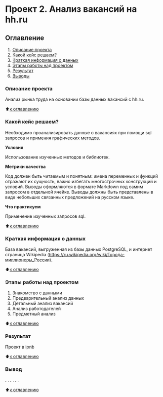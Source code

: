 # Проект 2. Анализ вакансий на hh.ru

## Оглавление
1. [ Описание проекта](https://github.com/medvzlata/sf_data_science/blob/main/Project_2/README.md#%D0%BE%D0%BF%D0%B8%D1%81%D0%B0%D0%BD%D0%B8%D0%B5-%D0%BF%D1%80%D0%BE%D0%B5%D0%BA%D1%82%D0%B0)
2. [ Какой кейс решаем?](https://github.com/medvzlata/sf_data_science/blob/main/Project_2/README.md#%D0%BA%D0%B0%D0%BA%D0%BE%D0%B9-%D0%BA%D0%B5%D0%B9%D1%81-%D1%80%D0%B5%D1%88%D0%B0%D0%B5%D0%BC)
3. [ Краткая информация о данных](https://github.com/medvzlata/sf_data_science/blob/main/Project_2/README.md#%D0%BA%D1%80%D0%B0%D1%82%D0%BA%D0%B0%D1%8F-%D0%B8%D0%BD%D1%84%D0%BE%D1%80%D0%BC%D0%B0%D1%86%D0%B8%D1%8F-%D0%BE-%D0%B4%D0%B0%D0%BD%D0%BD%D1%8B%D1%85)
4. [ Этапы работы над проектом](https://github.com/medvzlata/sf_data_science/blob/main/Project_2/README.md#%D1%8D%D1%82%D0%B0%D0%BF%D1%8B-%D1%80%D0%B0%D0%B1%D0%BE%D1%82%D1%8B-%D0%BD%D0%B0%D0%B4-%D0%BF%D1%80%D0%BE%D0%B5%D0%BA%D1%82%D0%BE%D0%BC)
5. [ Результат](https://github.com/medvzlata/sf_data_science/blob/main/Project_2/README.md#%D1%80%D0%B5%D0%B7%D1%83%D0%BB%D1%8C%D1%82%D0%B0%D1%82)
6. [ Выводы](https://github.com/medvzlata/sf_data_science/blob/main/Project_2/README.md#%D0%B2%D1%8B%D0%B2%D0%BE%D0%B4)

### Описание проекта
Анализ рынка труда на основании базы данных вакансий с hh.ru.

:arrow_up:[к оглавлению](https://github.com/medvzlata/sf_data_science/blob/main/Project_2/README.md#%D0%BE%D0%B3%D0%BB%D0%B0%D0%B2%D0%BB%D0%B5%D0%BD%D0%B8%D0%B5)



### Какой кейс решаем?
Необходимо проанализировать данные о вакансиях при помощи sql запросов и примения графических методов.

**Условия**

Использование изученных методов и библиотек.

**Метрики качества**

Код должен быть читаемым и понятным: имена переменных и функций отражают их сущность, важно избегать многострочных конструкций и условий.
Выводы оформляются в формате Markdown под самим запросом в отдельной ячейке. Выводы должны быть представлены в виде небольших связанных предложений на русском языке.

**Что практикуем**

Применение изученных запросов sql.

:arrow_up:[к оглавлению](https://github.com/medvzlata/sf_data_science/blob/main/Project_2/README.md#%D0%BE%D0%B3%D0%BB%D0%B0%D0%B2%D0%BB%D0%B5%D0%BD%D0%B8%D0%B5)



### Краткая информация о данных

База вакансий, выгруженная из базы данных PostgreSQL, и интернет страница Wikipedia (https://ru.wikipedia.org/wiki/Города-миллионеры_России).

:arrow_up:[к оглавлению](https://github.com/medvzlata/sf_data_science/blob/main/Project_2/README.md#%D0%BE%D0%B3%D0%BB%D0%B0%D0%B2%D0%BB%D0%B5%D0%BD%D0%B8%D0%B5)



### Этапы работы над проектом
1. Знакомство с данными
2. Предварительный анализ данных
3. Детальный анализ вакансий
4. Анализ работодателей
5. Предметный анализ

:arrow_up:[к оглавлению](https://github.com/medvzlata/sf_data_science/blob/main/Project_2/README.md#%D0%BE%D0%B3%D0%BB%D0%B0%D0%B2%D0%BB%D0%B5%D0%BD%D0%B8%D0%B5)



### Результат
Проект в ipnb

:arrow_up:[к оглавлению](https://github.com/medvzlata/sf_data_science/blob/main/Project_2/README.md#%D0%BE%D0%B3%D0%BB%D0%B0%D0%B2%D0%BB%D0%B5%D0%BD%D0%B8%D0%B5)


### Вывод
. . . . . .

:arrow_up:[к оглавлению](https://github.com/medvzlata/sf_data_science/blob/main/Project_2/README.md#%D0%BE%D0%B3%D0%BB%D0%B0%D0%B2%D0%BB%D0%B5%D0%BD%D0%B8%D0%B5)